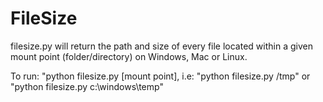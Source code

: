 # FileSize
filesize.py will return the path and size of every file located within a given mount point (folder/directory) on Windows, Mac or Linux.

To run:  "python filesize.py [mount point], i.e:  "python filesize.py /tmp" or "python filesize.py c:\windows\temp"
